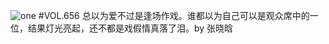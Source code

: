 ![one](http://image.wufazhuce.com/FtWdkBjJniBZR_zIWNQCO0kD6zbV)
#VOL.656
总以为爱不过是逢场作戏。谁都以为自己可以是观众席中的一位，结果灯光亮起，还不都是戏假情真落了泪。by 张晓晗